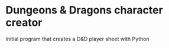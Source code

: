 # Dungeons & Dragons character creator

Initial program that creates a D&D player sheet with Python
